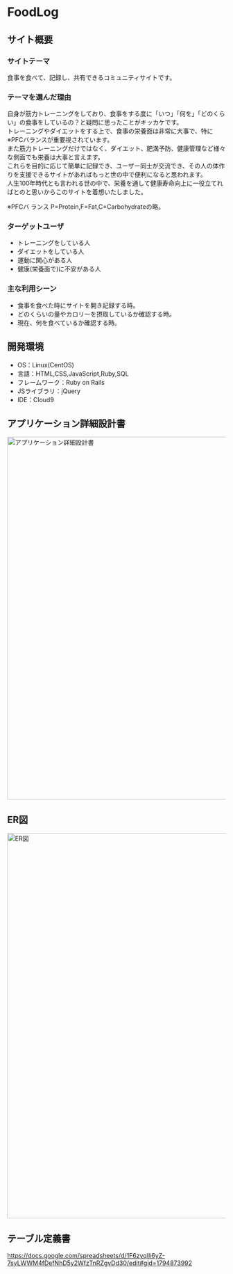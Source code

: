 # FoodLog

## サイト概要
### サイトテーマ
食事を食べて、記録し、共有できるコミュニティサイトです。

### テーマを選んだ理由
自身が筋力トレーニングをしており、食事をする度に「いつ」「何を」「どのくらい」の食事をしているの？と疑問に思ったことがキッカケです。<br>
トレーニングやダイエットをする上で、食事の栄養面は非常に大事で、特に※PFCバランスが重要視されています。<br>
また筋力トレーニングだけではなく、ダイエット、肥満予防、健康管理など様々な側面でも栄養は大事と言えます。<br>
これらを目的に応じて簡単に記録でき、ユーザー同士が交流でき、その人の体作りを支援できるサイトがあればもっと世の中で便利になると思われます。<br>
人生100年時代とも言われる世の中で、栄養を通して健康寿命向上に一役立てればとのと思いからこのサイトを着想いたしました。<br>

※PFCバ
ランス P=Protein,F=Fat,C=Carbohydrateの略。

### ターゲットユーザ
- トレーニングをしている人
- ダイエットをしている人
- 運動に関心がある人
- 健康(栄養面で)に不安がある人

### 主な利用シーン
- 食事を食べた時にサイトを開き記録する時。
- どのくらいの量やカロリーを摂取しているか確認する時。
- 現在、何を食べているか確認する時。

## 開発環境
- OS：Linux(CentOS)
- 言語：HTML,CSS,JavaScript,Ruby,SQL
- フレームワーク：Ruby on Rails
- JSライブラリ：jQuery
- IDE：Cloud9

## アプリケーション詳細設計書
<img width="834" alt="アプリケーション詳細設計書" src="https://github.com/mitsunobu1201/foodlog/assets/87081727/472c5e74-5b65-4604-897b-eea6c1e29a25">

## ER図
<img width="886" alt="ER図" src="https://github.com/mitsunobu1201/foodlog/assets/87081727/989cb484-24a7-459e-8081-91033f487fac">

## テーブル定義書
https://docs.google.com/spreadsheets/d/1F6zyqIli6yZ-7syLWWM4fDefNhD5y2WfzTnRZgvDd30/edit#gid=1794873992
